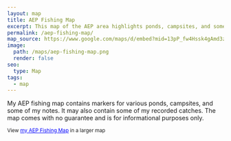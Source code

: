 ```yaml
---
layout: map
title: AEP Fishing Map
excerpt: This map of the AEP area highlights ponds, campsites, and some fishing notes. It may also contain some of my recorded catches.
permalink: /aep-fishing-map/
map_source: https://www.google.com/maps/d/embed?mid=13pP_fw4Hssk4gAmd3zHfpQmWFrA
image:
  path: /maps/aep-fishing-map.png
  render: false
seo:
  type: Map
tags:
  - map
---
```

<p>My AEP fishing map contains markers for various ponds, campsites, and some of my notes. It may also contain some of my recorded catches. The map comes with no guarantee and is for informational purposes only.</p>

<small>View <a href="https://www.google.com/maps/ms?msa=0&msid=204931278092854056383.0004b43a451e3c8afc737&ie=UTF8&t=h&ll=39.728313,-81.715622&spn=0.126741,0.219727&z=12&source=embed" style="color:#0000FF;text-align:left">my AEP Fishing Map</a> in a larger map</small>
